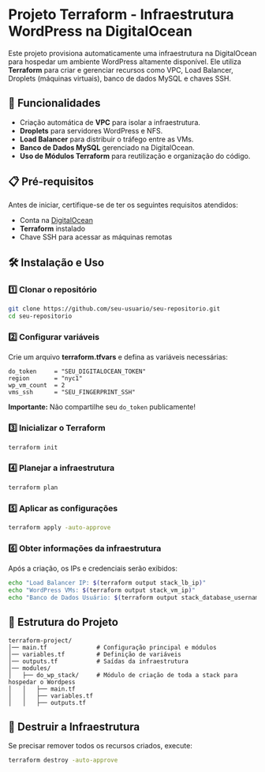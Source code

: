 # Projeto Terraform - Infraestrutura WordPress na DigitalOcean

Este projeto provisiona automaticamente uma infraestrutura na DigitalOcean para hospedar um ambiente WordPress altamente disponível. Ele utiliza **Terraform** para criar e gerenciar recursos como VPC, Load Balancer, Droplets (máquinas virtuais), banco de dados MySQL e chaves SSH.

## 📌 Funcionalidades
- Criação automática de **VPC** para isolar a infraestrutura.
- **Droplets** para servidores WordPress e NFS.
- **Load Balancer** para distribuir o tráfego entre as VMs.
- **Banco de Dados MySQL** gerenciado na DigitalOcean.
- **Uso de Módulos Terraform** para reutilização e organização do código.

## 📋 Pré-requisitos
Antes de iniciar, certifique-se de ter os seguintes requisitos atendidos:

- Conta na [DigitalOcean](https://www.digitalocean.com/)
- **Terraform** instalado 
- Chave SSH para acessar as máquinas remotas

## 🛠️ Instalação e Uso

### 1️⃣ Clonar o repositório
```sh
git clone https://github.com/seu-usuario/seu-repositorio.git
cd seu-repositorio
```

### 2️⃣ Configurar variáveis
Crie um arquivo **terraform.tfvars** e defina as variáveis necessárias:
```hcl
do_token     = "SEU_DIGITALOCEAN_TOKEN"
region       = "nyc1"
wp_vm_count  = 2
vms_ssh      = "SEU_FINGERPRINT_SSH"
```
**Importante:** Não compartilhe seu `do_token` publicamente!

### 3️⃣ Inicializar o Terraform
```sh
terraform init
```

### 4️⃣ Planejar a infraestrutura
```sh
terraform plan
```

### 5️⃣ Aplicar as configurações
```sh
terraform apply -auto-approve
```

### 6️⃣ Obter informações da infraestrutura
Após a criação, os IPs e credenciais serão exibidos:
```sh
echo "Load Balancer IP: $(terraform output stack_lb_ip)"
echo "WordPress VMs: $(terraform output stack_vm_ip)"
echo "Banco de Dados Usuário: $(terraform output stack_database_username)"
```

## 📂 Estrutura do Projeto
```
terraform-project/
│── main.tf              # Configuração principal e módulos
│── variables.tf         # Definição de variáveis
│── outputs.tf           # Saídas da infraestrutura
│── modules/
│   ├── do_wp_stack/     # Módulo de criação de toda a stack para hospedar o Wordpess
│   │   ├── main.tf
│   │   ├── variables.tf
│   │   ├── outputs.tf
```

## 🚀 Destruir a Infraestrutura
Se precisar remover todos os recursos criados, execute:
```sh
terraform destroy -auto-approve
```

